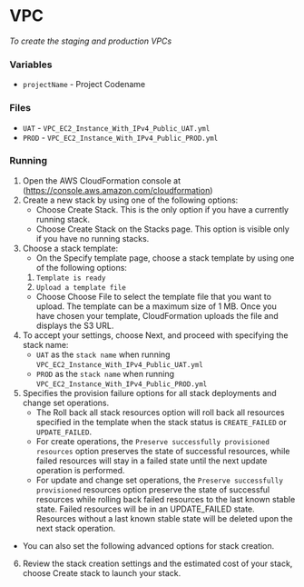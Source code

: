 # VPC
_To create the staging and production VPCs_

### Variables

 * `projectName` - Project Codename

 ### Files
 * `UAT` -  `VPC_EC2_Instance_With_IPv4_Public_UAT.yml`
 * `PROD` -  `VPC_EC2_Instance_With_IPv4_Public_PROD.yml`

### Running
1. Open the AWS CloudFormation console at (https://console.aws.amazon.com/cloudformation)
2. Create a new stack by using one of the following options:
    * Choose Create Stack. This is the only option if you have a currently running stack.
    * Choose Create Stack on the Stacks page. This option is visible only if you have no running stacks.
3. Choose a stack template:
    * On the Specify template page, choose a stack template by using one of the following options:
    1. `Template is ready`
    2. `Upload a template file`
    * Choose Choose File to select the template file that you want to upload. The template can be a maximum size of 1 MB. Once you have chosen your template, CloudFormation uploads the file and displays the S3 URL.
4. To accept your settings, choose Next, and proceed with specifying the stack name:   
    * `UAT` as the `stack name` when running `VPC_EC2_Instance_With_IPv4_Public_UAT.yml`
    * `PROD` as the `stack name` when running `VPC_EC2_Instance_With_IPv4_Public_PROD.yml`   
5. Specifies the provision failure options for all stack deployments and change set operations.
    * The Roll back all stack resources option will roll back all resources specified in the template when the stack status is `CREATE_FAILED` or `UPDATE_FAILED`.
    * For create operations, the `Preserve successfully provisioned resources` option preserves the state of successful resources, while failed resources will stay in a failed state until the next update operation is performed.
    * For update and change set operations, the `Preserve successfully provisioned` resources option preserve the state of successful resources while rolling back failed resources to the last known stable state. Failed resources will be in an UPDATE_FAILED state. Resources without a last known stable state will be deleted upon the next stack operation.
* You can also set the following advanced options for stack creation.
6. Review the stack creation settings and the estimated cost of your stack, choose Create stack to launch your stack.





